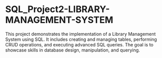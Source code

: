 # SQL_Project2-LIBRARY-MANAGEMENT-SYSTEM
 This project demonstrates the implementation of a Library Management System using SQL. It includes creating and managing tables, performing CRUD operations, and executing advanced SQL queries. The goal is to showcase skills in database design, manipulation, and querying.
